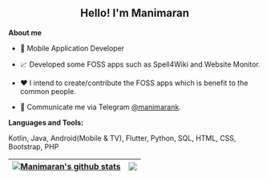 <center><h2>Hello! I'm Manimaran</h2></center>

**About me**

- 💼 Mobile Application Developer

- 📈 Developed some FOSS apps such as Spell4Wiki and Website Monitor.

- ❤️ I intend to create/contribute the FOSS apps which is benefit to the common people.

- 💬 Communicate me via Telegram [@manimarank](https://t.me/manimaran_k).

**Languages and Tools:**  

Kotlin, Java, Android(Mobile & TV), Flutter, Python, SQL, HTML, CSS, Bootstrap, PHP


| <a href="https://github.com/manimaran96/"><img align="center" src="https://github-readme-stats.vercel.app/api?username=manimaran96&show_icons=true&include_all_commits=true&theme=buefy&hide_border=true" alt="Manimaran's github stats" /></a> | <a href="https://github.com/manimaran96/"><img align="center" src="https://github-readme-stats.vercel.app/api/top-langs/?username=manimaran96&layout=compact&theme=buefy&hide_border=true&langs_count=8&exclude_repo=wikiAudio-Test,bootstrap-datepicker,UpdatableMap" /></a> |
| ------------- | ------------- |
